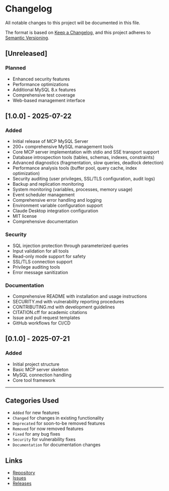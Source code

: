 # Changelog

All notable changes to this project will be documented in this file.

The format is based on [Keep a Changelog](https://keepachangelog.com/en/1.0.0/),
and this project adheres to [Semantic Versioning](https://semver.org/spec/v2.0.0.html).

## [Unreleased]

### Planned
- Enhanced security features
- Performance optimizations
- Additional MySQL 8.x features
- Comprehensive test coverage
- Web-based management interface

## [1.0.0] - 2025-07-22

### Added
- Initial release of MCP MySQL Server
- 200+ comprehensive MySQL management tools
- Core MCP server implementation with stdio and SSE transport support
- Database introspection tools (tables, schemas, indexes, constraints)
- Advanced diagnostics (fragmentation, slow queries, deadlock detection)
- Performance analysis tools (buffer pool, query cache, index optimization)
- Security auditing (user privileges, SSL/TLS configuration, audit logs)
- Backup and replication monitoring
- System monitoring (variables, processes, memory usage)
- Event scheduler management
- Comprehensive error handling and logging
- Environment variable configuration support
- Claude Desktop integration configuration
- MIT license
- Comprehensive documentation

### Security
- SQL injection protection through parameterized queries
- Input validation for all tools
- Read-only mode support for safety
- SSL/TLS connection support
- Privilege auditing tools
- Error message sanitization

### Documentation
- Comprehensive README with installation and usage instructions
- SECURITY.md with vulnerability reporting procedures
- CONTRIBUTING.md with development guidelines
- CITATION.cff for academic citations
- Issue and pull request templates
- GitHub workflows for CI/CD

## [0.1.0] - 2025-07-21

### Added
- Initial project structure
- Basic MCP server skeleton
- MySQL connection handling
- Core tool framework

---

## Categories Used

- `Added` for new features
- `Changed` for changes in existing functionality
- `Deprecated` for soon-to-be removed features
- `Removed` for now removed features
- `Fixed` for any bug fixes
- `Security` for vulnerability fixes
- `Documentation` for documentation changes

## Links

- [Repository](https://github.com/mukul975/mcp-mysql-server)
- [Issues](https://github.com/mukul975/mcp-mysql-server/issues)
- [Releases](https://github.com/mukul975/mcp-mysql-server/releases)
